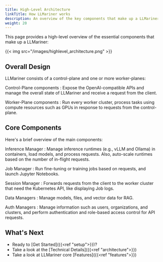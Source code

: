 ```yaml
---
title: High-Level Architecture
linkTitle: How LLMariner works
description: An overview of the key components that make up a LLMariner.
weight: 20
---
```


This page provides a high-level overview of the essential components that make up a LLMariner:

<!-- original file is located at diagram/llmariner.excalidraw -->
{{< img src="/images/highlevel_architecture.png" >}}

## Overall Design

LLMariner consists of a control-plane and one or more worker-planes:

Control-Plane components
: Expose the OpenAI-compatible APIs and manage the overall state of LLMariner and receive a request from the client.

Worker-Plane components
: Run every worker cluster, process tasks using compute resources such as GPUs in response to requests from the control-plane.

## Core Components

Here's a brief overview of the main components:

Inference Manager
: Manage inference runtimes (e.g., vLLM and Ollama) in containers, load models, and process requests. Also, auto-scale runtimes based on the number of in-flight requests.

Job Manager
: Run fine-tuning or training jobs based on requests, and launch Jupyter Notebooks.

Session Manager
: Forwards requests from the client to the worker cluster that need the Kubernetes API, like displaying Job logs.

Data Managers
: Manage models, files, and vector data for RAG.

Auth Managers
: Manage information such as users, organizations, and clusters, and perform authentication and role-based access control for API requests.

## What's Next

- Ready to [Get Started]({{<ref "setup">}})?
- Take a look at the [Technical Details]({{<ref "architecture">}})
- Take a look at LLMariner core [Features]({{<ref "features">}})
